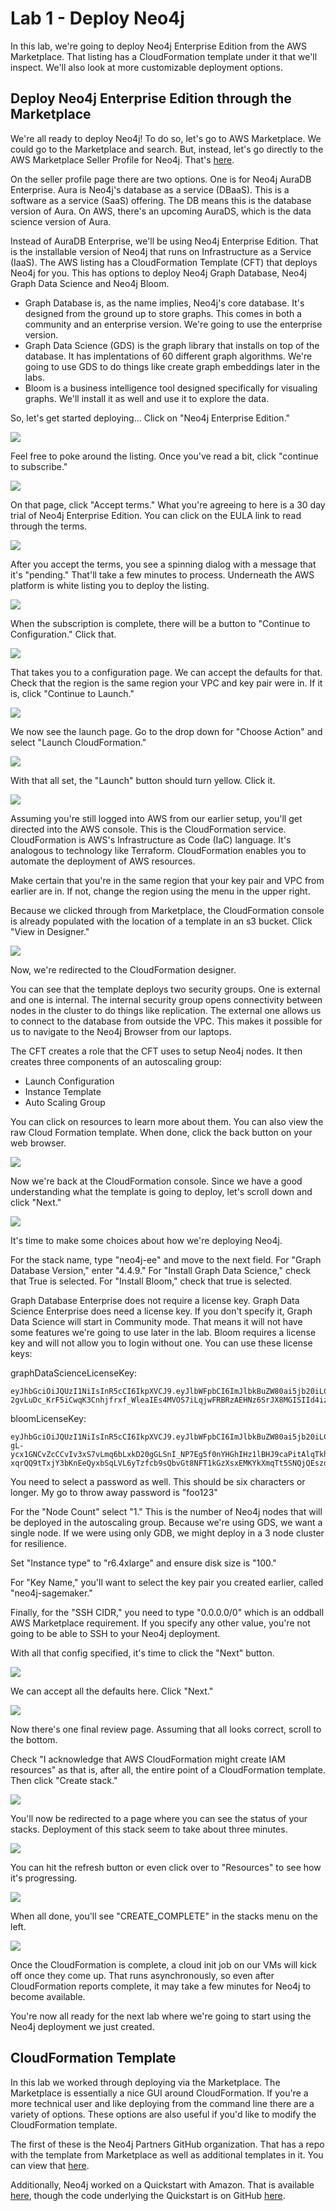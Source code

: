 # Lab 1 - Deploy Neo4j
In this lab, we're going to deploy Neo4j Enterprise Edition from the AWS Marketplace.  That listing has a CloudFormation template under it that we'll inspect.  We'll also look at more customizable deployment options.

## Deploy Neo4j Enterprise Edition through the Marketplace
We're all ready to deploy Neo4j!  To do so, let's go to AWS Marketplace.  We could go to the Marketplace and search.  But, instead, let's go directly to the AWS Marketplace Seller Profile for Neo4j.  That's [here](https://aws.amazon.com/marketplace/seller-profile?id=23ec694a-d2af-4641-b4d3-b7201ab2f5f9).

On the seller profile page there are two options.  One is for Neo4j AuraDB Enterprise.  Aura is Neo4j's database as a service (DBaaS).  This is a software as a service (SaaS) offering.  The DB means this is the database version of Aura.  On AWS, there's an upcoming AuraDS, which is the data science version of Aura.

Instead of AuraDB Enterprise, we'll be using Neo4j Enterprise Edition.  That is the installable version of Neo4j that runs on Infrastructure as a Service (IaaS).  The AWS listing has a CloudFormation Template (CFT) that deploys Neo4j for you.  This has options to deploy Neo4j Graph Database, Neo4j Graph Data Science and Neo4j Bloom.

* Graph Database is, as the name implies, Neo4j's core database.  It's designed from the ground up to store graphs.  This comes in both a community and an enterprise version.  We're going to use the enterprise version.
* Graph Data Science (GDS) is the graph library that installs on top of the database.  It has implentations of 60 different graph algorithms.  We're going to use GDS to do things like create graph embeddings later in the labs.
* Bloom is a business intelligence tool designed specifically for visualing graphs.  We'll install it as well and use it to explore the data.

So, let's get started deploying...  Click on "Neo4j Enterprise Edition."

![](images/16-sellerprofile.png)

Feel free to poke around the listing.  Once you've read a bit, click "continue to subscribe."

![](images/17-listing.png)

On that page, click "Accept terms."  What you're agreeing to here is a 30 day trial of Neo4j Enterprise Edition.  You can click on the EULA link to read through the terms.

![](images/18-subscribe.png)

After you accept the terms, you see a spinning dialog with a message that it's "pending."  That'll take a few minutes to process.  Underneath the AWS platform is white listing you to deploy the listing.

![](images/19-subscribing.png)

When the subscription is complete, there will be a button to "Continue to Configuration."  Click that.

![](images/20-continue.png)

That takes you to a configuration page.  We can accept the defaults for that.  Check that the region is the same region your VPC and key pair were in.  If it is, click "Continue to Launch."

![](images/21-configure.png)

We now see the launch page. Go to the drop down for "Choose Action" and select "Launch CloudFormation."

![](images/22-launch.png)

With that all set, the "Launch" button should turn yellow.  Click it.

![](images/23-launch.png)

Assuming you're still logged into AWS from our earlier setup, you'll get directed into the AWS console.  This is the CloudFormation service.  CloudFormation is AWS's Infrastructure as Code (IaC) language.  It's analogous to technology like Terraform.  CloudFormation enables you to automate the deployment of AWS resources.

Make certain that you're in the same region that your key pair and VPC from earlier are in.  If not, change the region using the menu in the upper right.

Because we clicked through from Marketplace, the CloudFormation console is already populated with the location of a template in an s3 bucket.  Click "View in Designer."

![](images/24-cft.png)

Now, we're redirected to the CloudFormation designer.  

You can see that the template deploys two security groups.  One is external and one is internal.  The internal security group opens connectivity between nodes in the cluster to do things like replication.  The external one allows us to connect to the database from outside the VPC.  This makes it possible for us to navigate to the Neo4j Browser from our laptops.

The CFT creates a role that the CFT uses to setup Neo4j nodes.  It then creates three components of an autoscaling group:
* Launch Configuration
* Instance Template
* Auto Scaling Group

You can click on resources to learn more about them.  You can also view the raw Cloud Formation template.  When done, click the back button on your web browser.

![](images/25-designer.png)

Now we're back at the CloudFormation console.  Since we have a good understanding what the template is going to deploy, let's scroll down and click "Next."

![](images/26-stack.png)

It's time to make some choices about how we're deploying Neo4j.

For the stack name, type "neo4j-ee" and move to the next field.  For "Graph Database Version," enter "4.4.9."  For "Install Graph Data Science," check that True is selected.  For "Install Bloom," check that true is selected.

Graph Database Enterprise does not require a license key.  Graph Data Science Enterprise does need a license key.  If you don't specify it, Graph Data Science will start in Community mode.  That means it will not have some features we're going to use later in the lab.  Bloom requires a license key and will not allow you to login without one.  You can use these license keys:

graphDataScienceLicenseKey: 

    eyJhbGciOiJQUzI1NiIsInR5cCI6IkpXVCJ9.eyJlbWFpbCI6ImJlbkBuZW80ai5jb20iLCJleHAiOjE2NjIwMTU2MDAsImZlYXR1cmVWZXJzaW9uIjoiKiIsIm9yZyI6Ik5lbzRqIFRyYWluaW5nIiwicHViIjoibmVvNGouY29tIiwicXVhbnRpdHkiOiIxIiwicmVnIjoiQmVuIExhY2tleSIsInNjb3BlIjoiVHJpYWwiLCJzdWIiOiJuZW80ai1nZHMiLCJ2ZXIiOiIqIiwiaXNzIjoibmVvNGouY29tIiwibmJmIjoxNjU1ODU5ODk0LCJpYXQiOjE2NTU4NTk4OTQsImp0aSI6IjlEUXBBY0o4ZiJ9.ec4o61vr161T4l9hjPVZIuc5Ax0FBxADgEzzVIty0kheNKwzJCrsHluyksxZ2KRAi5O_M1nc5sVXMLU6kVXOY0eTqNpnxLQHHFCiW4EVwDHf_2QqWYImEs8B8A0iR636gkoL5Nf3L2ygWGUwkWlP-2gvLuDc_KrF5iCwqK3Cnhjfrxf_WleaIEs4MVOS7iLqjwFRBRzAEHNz6SrJX8MGISIId4izn34sSitOr1O7EIVabRnJ2ULIl95JORbxj4pTgBezrhDrasCDzWBPAyQy10qKRb2b2WbNJfQOB4wJ53iVZ0v2wqlzKIgOSnCFBb_XymvJBhnmr1xpsyeh2uxrYA

bloomLicenseKey:

    eyJhbGciOiJQUzI1NiIsInR5cCI6IkpXVCJ9.eyJlbWFpbCI6ImJlbkBuZW80ai5jb20iLCJleHAiOjE2NjIwMTU2MDAsImZlYXR1cmVWZXJzaW9uIjoiKiIsIm9yZyI6Ik5lbzRqIFRyYWluaW5nIiwicHViIjoibmVvNGouY29tIiwicXVhbnRpdHkiOiIxIiwicmVnIjoiQmVuIExhY2tleSIsInNjb3BlIjoiVHJpYWwiLCJzdWIiOiJuZW80ai1ibG9vbS1zZXJ2ZXIiLCJ2ZXIiOiIqIiwiaXNzIjoibmVvNGouY29tIiwibmJmIjoxNjU1ODU5ODU5LCJpYXQiOjE2NTU4NTk4NTksImp0aSI6IjlZMDk2T21ocCJ9.pRgAj-gL-ycx1GNCvZcCCvIv3xS7vLmq6bLxkD20gGLSnI_NP7Eg5f0nYHGhIHz1lBHJ9caPitAlqTkh3cmcAaBZvrsmKcG6MHWwaFuC8W1p30LmnyrQL7JqlbGUFOg_PB0Hkrac7Q5_Zog0la3X0o00zxQ7BG_GpusGp5W-xqrQQ9tTxjY3bKnEeQyxbSqLVL6yTzfcb9sQbvGt8NFT1kGzXsxEMKYkXmqTt5SNQjQEszdc2IIrMMHEFaUl5RVjwqUbsPFBIAEzGXgdIPHYQ1CrZIuE4wmIy_PrirmjReqqQ97t88uheli3CLjah2vSZHhe7uR7FLy3e5tGH2afPg

You need to select a password as well.  This should be six characters or longer.  My go to throw away password is "foo123"

For the "Node Count" select "1." This is the number of Neo4j nodes that will be deployed in the autoscaling group.  Because we're using GDS, we want a single node.  If we were using only GDB, we might deploy in a 3 node cluster for resilience.

Set "Instance type" to "r6.4xlarge" and ensure disk size is "100."

For "Key Name," you'll want to select the key pair you created earlier, called "neo4j-sagemaker."

Finally, for the "SSH CIDR," you need to type "0.0.0.0/0" which is an oddball AWS Marketplace requirement.  If you specify any other value, you're not going to be able to SSH to your Neo4j deployment.

With all that config specified, it's time to click the "Next" button.

![](images/27-details.png)

We can accept all the defaults here.  Click "Next."

![](images/28-details.png)

Now there's one final review page.  Assuming that all looks correct, scroll to the bottom.

Check "I acknowledge that AWS CloudFormation might create IAM resources" as that is, after all, the entire point of a CloudFormation template.  Then click "Create stack."

![](images/29-review.png)

You'll now be redirected to a page where you can see the status of your stacks.  Deployment of this stack seem to take about three minutes.  

![](images/30-deploying.png)

You can hit the refresh button or even click over to "Resources" to see how it's progressing.

![](images/31-deploying.png)

When all done, you'll see "CREATE_COMPLETE" in the stacks menu on the left.

![](images/32-complete.png)

Once the CloudFormation is complete, a cloud init job on our VMs will kick off once they come up.  That runs asynchronously, so even after CloudFormation reports complete, it may take a few minutes for Neo4j to become available.

You're now all ready for the next lab where we're going to start using the Neo4j deployment we just created.

## CloudFormation Template
In this lab we worked through deploying via the Marketplace.  The Marketplace is essentially a nice GUI around CloudFormation.  If you're a more technical user and like deploying from the command line there are a variety of options.  These options are also useful if you'd like to modify the CloudFormation template.

The first of these is the Neo4j Partners GitHub organization.  That has a repo with the template from Marketplace as well as additional templates in it.  You can view that [here](https://github.com/neo4j-partners/amazon-cloud-formation-neo4j).

Additionally, Neo4j worked on a Quickstart with Amazon.  That is available [here](https://aws.amazon.com/quickstart/architecture/neo4j-graph-database/), though the code underlying the Quickstart is on GitHub [here](https://github.com/aws-quickstart/quickstart-neo4j/).

